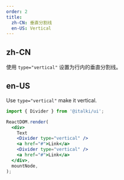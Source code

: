 ```yaml
---
order: 2
title:
  zh-CN: 垂直分割线
  en-US: Vertical
---
```


## zh-CN

使用 `type="vertical"` 设置为行内的垂直分割线。

## en-US

Use `type="vertical"` make it vertical.

```jsx
import { Divider } from '@italki/ui';

ReactDOM.render(
  <div>
    Text
    <Divider type="vertical" />
    <a href="#">Link</a>
    <Divider type="vertical" />
    <a href="#">Link</a>
  </div>,
  mountNode,
);
```
